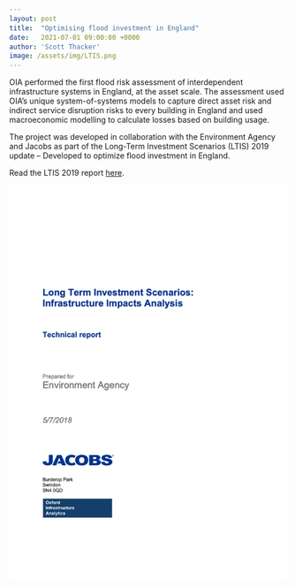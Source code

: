 ```yaml
---
layout: post
title:  "Optimising flood investment in England"
date:   2021-07-01 09:00:00 +0000
author: 'Scott Thacker'
image: /assets/img/LTIS.png
---
```


OIA performed the first flood risk assessment of interdependent infrastructure systems in England, at the asset scale. The assessment used OIA’s unique system-of-systems models to capture direct asset risk and indirect service disruption risks to every building in England and used macroeconomic modelling to calculate losses based on building usage.

The project was developed in collaboration with the Environment Agency and Jacobs as part of the Long-Term Investment Scenarios (LTIS) 2019 update – Developed to optimize flood investment in England.

Read the LTIS 2019 report <a href="https://www.gov.uk/government/publications/flood-and-coastal-risk-management-in-england-long-term-investment/long-term-investment-scenarios-ltis-2019" >here</a>. 

<img src="/assets/img/LTIS.png" alt="LTIS report" class ="center">
